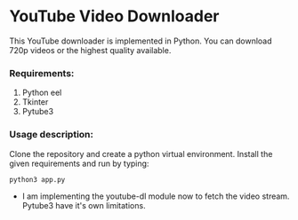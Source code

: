 # YouTube Video Downloader
This YouTube downloader is implemented in Python. You can download 720p videos or the highest quality available.

### Requirements:

<ol>
  <li>Python eel</li>
  <li>Tkinter</li>
  <li>Pytube3</li>
</ol>

### Usage description:

Clone the repository and create a python virtual environment. Install the given requirements and run by typing: 

`python3 app.py`

* I am implementing the youtube-dl module now to fetch the video stream. Pytube3 have it's own limitations.

